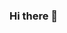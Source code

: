### Hi there 👋

<!--
**Salmankhan222/Salmankhan222** is a ✨ _special_ ✨ repository because its `README.md` (this file) appears on your GitHub profile.

Here are some ideas to get you started:

- 🔭 I’m currently working on ...
- 🌱 I’m currently learning ...
- 👯 I’m looking to collaborate on ...
- 🤔 I’m looking for help with ...
- 💬 Ask me about ...
- 📫 How to reach me: ...
- 😄 Pronouns: ...
- ⚡ Fun fact: ...
import Foundation

/**
 Given a prompt, the model will return one or more predicted chat completions, and can also return the probabilities of alternative tokens at each position.
 */
public struct Chat {
    public let id: String
    public let object: String
    public let created: Date
    public let model: String
    public let choices: [Choice]
    public let usage: Usage
}

extension Chat: Codable {}

extension Chat {
    public struct Choice {
        public let index: Int
        public let message: Message
        public let finishReason: FinishReason?
        
        public enum FinishReason: String {
            /// API returned complete model output
            case stop
            
            /// Incomplete model output due to max_tokens parameter or token limit
            case length
            
            /// Omitted content due to a flag from our content filters
            case contentFilter = "content_filter"
        }
    }
}

extension Chat.Choice: Codable {}

extension Chat.Choice.FinishReason: Codable {}

extension Chat {
    public enum Message {
        case system(content: String)
        case user(content: String)
        case assistant(content: String)
    }
}

extension Chat.Message: Codable {
    private enum CodingKeys: String, CodingKey {
        case role
        case content
    }

    public init(from decoder: Decoder) throws {
        let container = try decoder.container(keyedBy: CodingKeys.self)
        let role = try container.decode(String.self, forKey: .role)
        let content = try container.decode(String.self, forKey: .content)
        switch role {
        case "system":
            self = .system(content: content)
        case "user":
            self = .user(content: content)
        case "assistant":
            self = .assistant(content: content)
        default:
            throw DecodingError.dataCorruptedError(forKey: .role, in: container, debugDescription: "Invalid type")
        }
    }

    public func encode(to encoder: Encoder) throws {
        var container = encoder.container(keyedBy: CodingKeys.self)
        switch self {
        case .system(let content):
            try container.encode("system", forKey: .role)
            try container.encode(content, forKey: .content)
        case .user(let content):
            try container.encode("user", forKey: .role)
            try container.encode(content, forKey: .content)
        case .assistant(let content):
            try container.encode("assistant", forKey: .role)
            try container.encode(content, forKey: .content)
        }
    }
}
